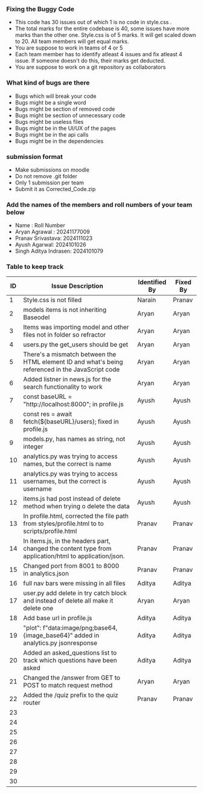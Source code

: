 ### Fixing the Buggy Code

- This code has 30 issues out of which 1 is no code in style.css . 
- The total marks for the entire codebase is 40, some issues have more marks than the other one. Style.css is of 5 marks. It will get scaled down to 20. All team members will get equal marks.
- You are suppose to work in teams of 4 or 5
- Each team member has to identify atleast 4 issues and fix atleast 4 issue. If someone doesn't do this, their marks get deducted.
- You are suppose to work on a git repository as collaborators

### What kind of bugs are there

- Bugs which will break your code
- Bugs might be a single word
- Bugs might be section of removed code
- Bugs might be section of unnecessary code
- Bugs might be useless files
- Bugs might be in the UI/UX of the pages
- Bugs might be in the api calls
- Bugs might be in the dependencies  

### submission format

- Make submissions on moodle
- Do not remove .git folder 
- Only 1 submission per team
- Submit it as Corrected_Code.zip

### Add the names of the members and roll numbers of your team below

- Name : Roll Number
- Aryan Agrawal : 20241177009
- Pranav Srivastava: 2024111023
- Ayush Agarwal: 2024101026
- Singh Aditya Indrasen: 2024101079

### Table to keep track

| ID  | Issue Description                                                                            | Identified By | Fixed By |
|-----|----------------------------------------------------------------------------------------------|---------------|----------|
| 1   | Style.css is not filled                                                                      | Narain        | Pranav   |
| 2   | models items is not inheriting Baseodel                                                      | Aryan         | Aryan    |
| 3   | Items was importing model and other files not in folder so refractor                         | Aryan         | Aryan    |
| 4   | users.py the get_users should be get                                                         | Aryan         | Aryan    |
| 5   | There's a mismatch between the HTML element ID and what's being referenced in the JavaScript code | Aryan         | Aryan    |
| 6   | Added listner in news.js for the search functionality to work                                | Aryan         | Aryan    |
| 7   | const baseURL = "http://localhost:8000"; in profile.js                                       | Ayush         | Ayush    |
| 8   | const res = await fetch(${baseURL}/users); fixed in profile.js                               | Ayush         | Ayush    |
| 9   | models.py, has names as string, not integer                                                  | Ayush         | Ayush    |
| 10  | analytics.py was trying to access names, but the correct is name                             | Ayush         | Ayush    |
| 11  | analytics.py was trying to access usernames, but the correct is username                     | Ayush         | Ayush    |
| 12  | items.js had post instead of  delete method when trying o delete the data                    | Ayush         | Ayush    |
| 13  | In profile.html, corrected the file path from styles/profile.html to to scripts/profile.html | Pranav        | Pranav   |
| 14  | In items.js, in the headers part, changed the content type from application/html to application/json. | Pranav        | Pranav   |
| 15  | Changed port from 8001 to 8000 in analytics.json                                             | Pranav        | Pranav   |
| 16  | full nav bars were missing in all files                                                      | Aditya        | Aditya   |
| 17  | user.py add delete in try catch block and instead of delete all make it delete one           | Aryan         | Aryan    |
| 18  | Add base url in profile.js                                                                   | Aditya        | Aditya   |
| 19  | "plot": f"data:image/png;base64,{image_base64}" added in analytics.py jsonresponse           | Aditya        | Aditya   |
| 20  |  Added an asked_questions list to track which questions have been asked    | Aditya        | Aditya   |
| 21  |  Changed the /answer from GET to POST to match request method                  | Aryan         | Aryan    |
| 22  |  Added the /quiz prefix to the quiz router                | Pranav        | Pranav   |
| 23  |                                                                                              |            |          |
| 24  |                                                                                              |               |          |
| 25  |                                                                                              |               |          |
| 26  |                                                                                              |               |          |
| 27  |                                                                                              |               |          |
| 28  |                                                                                              |               |          |
| 29  |                                                                                              |               |          |
| 30  |                                                                                              |               |          |

